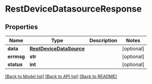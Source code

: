 # RestDeviceDatasourceResponse

## Properties
Name | Type | Description | Notes
------------ | ------------- | ------------- | -------------
**data** | [**RestDeviceDataSource**](RestDeviceDataSource.md) |  | [optional] 
**errmsg** | **str** |  | [optional] 
**status** | **int** |  | [optional] 

[[Back to Model list]](../README.md#documentation-for-models) [[Back to API list]](../README.md#documentation-for-api-endpoints) [[Back to README]](../README.md)


